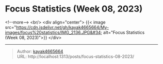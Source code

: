 # Focus Statistics (Week 08, 2023)


&lt;!--more--&gt;
&lt;br/&gt;
&lt;div align=&#34;center&#34;&gt;
{{&lt; image src=&#34;https://cdn.jsdelivr.net/gh/kayak4665664/My-images/focus%20statistics/IMG_2136.JPG&#34; alt=&#34;Focus Statistics (Week 08, 2023)&#34;&gt;}}
&lt;/div&gt;


---

> Author: [kayak4665664](https://github.com/kayak4665664)  
> URL: http://localhost:1313/posts/focus-statistics-08-2023/  


